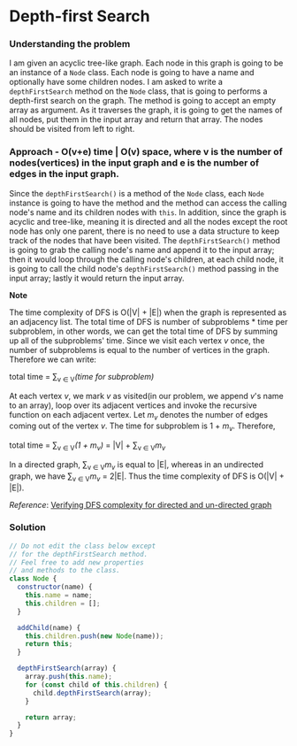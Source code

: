 # Depth-first Search

### Understanding the problem

I am given an acyclic tree-like graph. Each node in this graph is going to be an instance of a `Node` class. Each node is going to have a name and optionally have some children nodes. I am asked to write a `depthFirstSearch` method on the `Node` class, that is going to performs a depth-first search on the graph. The method is going to accept an empty array as argument. As it traverses the graph, it is going to get the names of all nodes, put them in the input array and return that array. The nodes should be visited from left to right.

### Approach - O(v+e) time | O(v) space, where v is the number of nodes(vertices) in the input graph and e is the number of edges in the input graph.

Since the `depthFirstSearch()` is a method of the `Node` class, each `Node` instance is going to have the method and the method can access the calling node's name and its children nodes with `this`. In addition, since the graph is acyclic and tree-like, meaning it is directed and all the nodes except the root node has only one parent, there is no need to use a data structure to keep track of the nodes that have been visited. The `depthFirstSearch()` method is going to grab the calling node's name and append it to the input array; then it would loop through the calling node's children, at each child node, it is going to call the child node's `depthFirstSearch()` method passing in the input array; lastly it would return the input array.

**Note**

The time complexity of DFS is O(|V| + |E|) when the graph is represented as an adjacency list. The total time of DFS is number of subproblems \* time per subproblem, in other words, we can get the total time of DFS by summing up all of the subproblems' time. Since we visit each vertex _v_ once, the number of subproblems is equal to the number of vertices in the graph. Therefore we can write:

total time = ∑<sub>v ∈ V</sub>_(time for subproblem)_

At each vertex _v_, we mark _v_ as visited(in our problem, we append _v_'s name to an array), loop over its adjacent vertices and invoke the recursive function on each adjacent vertex. Let _m<sub>v</sub>_ denotes the number of edges coming out of the vertex _v_. The time for subproblem is 1 + _m<sub>v</sub>_. Therefore,

total time = ∑<sub>v ∈ V</sub>_(1 + m<sub>v</sub>)_ = |V| + ∑<sub>v ∈ V</sub>_m<sub>v</sub>_

In a directed graph, ∑<sub>v ∈ V</sub>_m<sub>v</sub>_ is equal to |E|, whereas in an undirected graph, we have ∑<sub>v ∈ V</sub>_m<sub>v</sub>_ = 2|E|. Thus the time complexity of DFS is O(|V| + |E|).

_Reference_: [Verifying DFS complexity for directed and un-directed graph](https://stackoverflow.com/questions/24024331/verifying-dfs-complexity-for-directed-and-un-directed-graph)

### Solution

```js
// Do not edit the class below except
// for the depthFirstSearch method.
// Feel free to add new properties
// and methods to the class.
class Node {
  constructor(name) {
    this.name = name;
    this.children = [];
  }

  addChild(name) {
    this.children.push(new Node(name));
    return this;
  }

  depthFirstSearch(array) {
    array.push(this.name);
    for (const child of this.children) {
      child.depthFirstSearch(array);
    }

    return array;
  }
}
```
